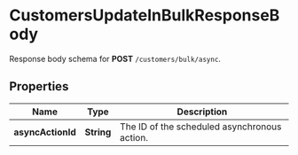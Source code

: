 

# CustomersUpdateInBulkResponseBody

Response body schema for **POST** `/customers/bulk/async`.

## Properties

| Name | Type | Description |
|------------ | ------------- | ------------- |
|**asyncActionId** | **String** | The ID of the scheduled asynchronous action. |



